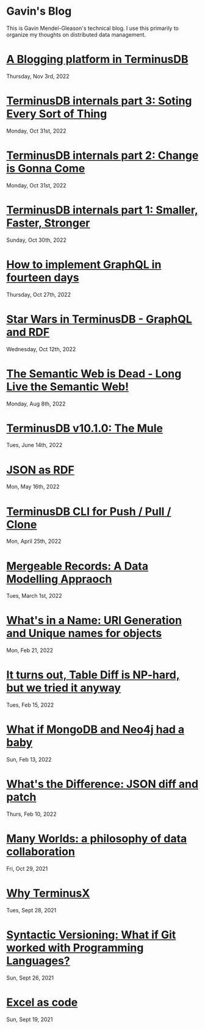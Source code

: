 # Gavin's Blog

This is Gavin Mendel-Gleason's technical blog. I use this primarily to
organize my thoughts on distributed data management.

# [A Blogging platform in TerminusDB](./entries/terminus_blog.md)

Thursday, Nov 3rd, 2022

# [TerminusDB internals part 3: Soting Every Sort of Thing](./entries/data_layout.md)

Monday, Oct 31st, 2022

# [TerminusDB internals part 2: Change is Gonna Come](./entries/mutable_graphs.md)

Monday, Oct 31st, 2022

# [TerminusDB internals part 1: Smaller, Faster, Stronger](./entries/graph_representation.md)

Sunday, Oct 30th, 2022

# [How to implement GraphQL in fourteen days](./entries/graphql_in_fourteen_days.md)

Thursday, Oct 27th, 2022

# [Star Wars in TerminusDB - GraphQL and RDF](./entries/star_wars.md)

Wednesday, Oct 12th, 2022

# [The Semantic Web is Dead - Long Live the Semantic Web!](./entries/semantic_future.md)

Monday, Aug 8th, 2022

# [TerminusDB v10.1.0: The Mule](./entries/terminusdb_v1.1.md)

Tues, June 14th, 2022

# [JSON as RDF](./entries/json_as_rdf.md)

Mon, May 16th, 2022

# [TerminusDB CLI for Push / Pull / Clone](./entries/terminusdb_cli.md)

Mon, April 25th, 2022

# [Mergeable Records: A Data Modelling Appraoch](./entries/mergeable_records.md)

Tues, March 1st, 2022

# [What's in a Name: URI Generation and Unique names for objects](./entries/iri_generation.md)

Mon, Feb 21, 2022

# [It turns out, Table Diff is NP-hard, but we tried it anyway](./entries/table_diff_is_np_hard.md)

Tues, Feb 15, 2022

# [What if MongoDB and Neo4j had a baby](./entries/mongo_neo4j_terminus.md)

Sun, Feb 13, 2022

# [What's the Difference: JSON diff and patch](./entries/json_diff_and_patch.md)

Thurs, Feb 10, 2022

# [Many Worlds: a philosophy of data collaboration](./entries/many_worlds.md)

Fri, Oct 29, 2021

# [Why TerminusX](./entries/why_terminusx.md)

Tues, Sept 28, 2021

# [Syntactic Versioning: What if Git worked with Programming Languages?](./entries/syntactic_versioning.md)

Sun, Sept 26, 2021

# [Excel as code](./entries/excel_as_code.md)

Sun, Sept 19, 2021
